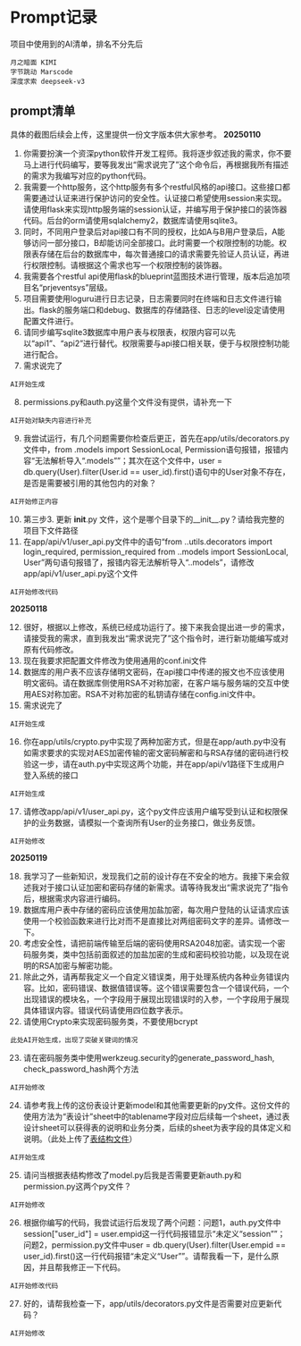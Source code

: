 # Prompt记录
项目中使用到的AI清单，排名不分先后
```
月之暗面 KIMI
字节跳动 Marscode
深度求索 deepseek-v3
```
## prompt清单
具体的截图后续会上传，这里提供一份文字版本供大家参考。
**20250110**
1. 你需要扮演一个资深python软件开发工程师。我将逐步叙述我的需求，你不要马上进行代码编写，要等我发出“需求说完了”这个命令后，再根据我所有描述的需求为我编写对应的python代码。
2. 我需要一个http服务，这个http服务有多个restful风格的api接口。这些接口都需要通过认证来进行保护访问的安全性。认证接口希望使用session来实现。请使用flask来实现http服务端的session认证，并编写用于保护接口的装饰器代码。后台的orm请使用sqlalchemy2，数据库请使用sqlite3。
3. 同时，不同用户登录后对api接口有不同的授权，比如A与B用户登录后，A能够访问一部分接口，B却能访问全部接口。此时需要一个权限控制的功能。权限表存储在后台的数据库中，每次普通接口的请求需要先验证人员认证，再进行权限控制。请根据这个需求也写一个权限控制的装饰器。
4. 我需要各个restful api使用flask的blueprint蓝图技术进行管理，版本后追加项目名“prjeventsys”层级。
5. 项目需要使用loguru进行日志记录，日志需要同时在终端和日志文件进行输出。flask的服务端口和debug、数据库的存储路径、日志的level设定请使用配置文件进行。
6. 请同步编写sqlite3数据库中用户表与权限表，权限内容可以先以“api1”、“api2”进行替代。权限需要与api接口相关联，便于与权限控制功能进行配合。
7. 需求说完了
```
AI开始生成
```
8. permissions.py和auth.py这量个文件没有提供，请补充一下
```
AI开始对缺失内容进行补充
```
9.  我尝试运行，有几个问题需要你检查后更正，首先在app/utils/decorators.py文件中，from .models import SessionLocal, Permission语句报错，报错内容“无法解析导入“.models””；其次在这个文件中，user = db.query(User).filter(User.id == user_id).first()语句中的User对象不存在，是否是需要被引用的其他包内的对象？
```
AI开始修正内容
```
10. 第三步3. 更新 __init__.py 文件，这个是哪个目录下的__init__.py？请给我完整的项目下文件路径
11. 在app/api/v1/user_api.py文件中的语句“from ..utils.decorators import login_required, permission_required
from ..models import SessionLocal, User”两句语句报错了，报错内容无法解析导入“..models”，请修改app/api/v1/user_api.py这个文件
```
AI开始修改代码
```
**20250118**

12. 很好，根据以上修改，系统已经成功运行了。接下来我会提出进一步的需求，请接受我的需求，直到我发出“需求说完了”这个指令时，进行新功能编写或对原有代码修改。
13. 现在我要求把配置文件修改为使用通用的conf.ini文件
14. 数据库的用户表不应该存储明文密码，在api接口中传递的报文也不应该使用明文密码。请在数据库侧使用RSA不对称加密，在客户端与服务端的交互中使用AES对称加密。RSA不对称加密的私钥请存储在config.ini文件中。
15. 需求说完了
```
AI开始生成
```
16. 你在app/utils/crypto.py中实现了两种加密方式，但是在app/auth.py中没有如需求要求的实现对AES加密传输的密文密码解密和与RSA存储的密码进行校验这一步，请在auth.py中实现这两个功能，并在app/api/v1路径下生成用户登入系统的接口
```
AI开始生成
```
17. 请修改app/api/v1/user_api.py，这个py文件应该用户编写受到认证和权限保护的业务数据，请模拟一个查询所有User的业务接口，做业务反馈。
```
AI开始修改
```
**20250119**

18. 我学习了一些新知识，发现我们之前的设计存在不安全的地方。我接下来会叙述我对于接口认证加密和密码存储的新需求。请等待我发出“需求说完了”指令后，根据需求内容进行编码。
19. 数据库用户表中存储的密码应该使用加盐加密，每次用户登陆的认证请求应该使用一个校验函数来进行比对而不是直接比对两组密码文字的差异。请修改一下。
20. 考虑安全性，请把前端传输至后端的密码使用RSA2048加密。请实现一个密码服务类，类中包括前面叙述的加盐加密的生成和密码校验功能，以及现在说明的RSA加密与解密功能。
21. 除此之外，请再帮我定义一个自定义错误类，用于处理系统内各种业务错误内容。比如，密码错误、数据值错误等。这个错误需要包含一个错误代码，一个出现错误的模块名，一个字段用于展现出现错误时的入参，一个字段用于展现具体错误内容。错误代码请使用四位数字表示。
22. 请使用Crypto来实现密码服务类，不要使用bcrypt
```
此处AI开始生成，出现了突破关键词的情况
```
23. 请在密码服务类中使用werkzeug.security的generate_password_hash, check_password_hash两个方法
```
AI开始修改
```
24. 请参考我上传的这份表设计更新model和其他需要更新的py文件。这份文件的使用方法为“表设计”sheet中的tablename字段对应后续每一个sheet，通过表设计sheet可以获得表的说明和业务分类，后续的sheet为表字段的具体定义和说明。（此处上传了[表结构文件](doc/表设计.xlsx)）
```
AI开始生成
```
25. 请问当根据表结构修改了model.py后我是否需要更新auth.py和permission.py这两个py文件？
```
AI开始修改
```
26. 根据你编写的代码，我尝试运行后发现了两个问题：问题1，auth.py文件中session["user_id"] = user.empid这一行代码报错显示“未定义“session””；问题2，permission.py文件中user = db.query(User).filter(User.empid == user_id).first()这一行代码报错“未定义“User””。请帮我看一下，是什么原因，并且帮我修正一下代码。
```
AI开始修改代码
```
27. 好的，请帮我检查一下，app/utils/decorators.py文件是否需要对应更新代码？
```
AI开始修改
```
